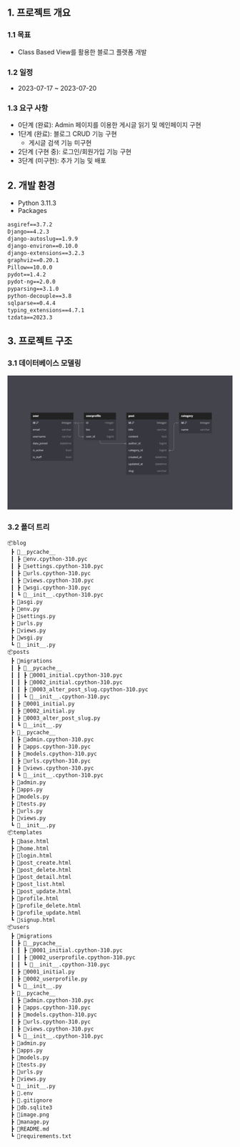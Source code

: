 ## 1. 프로젝트 개요
### 1.1 목표
- Class Based View를 활용한 블로그 플랫폼 개발

### 1.2 일정
- 2023-07-17 ~ 2023-07-20

### 1.3 요구 사항
- 0단계 (완료): Admin 페이지를 이용한 게시글 읽기 및 메인페이지 구현
- 1단계 (완료): 블로그 CRUD 기능 구현
    - 게시글 검색 기능 미구현
- 2단계 (구현 중): 로그인/회원가입 기능 구현
- 3단계 (미구현): 추가 기능 및 배포

## 2. 개발 환경
- Python 3.11.3
- Packages
```
asgiref==3.7.2
Django==4.2.3
django-autoslug==1.9.9
django-environ==0.10.0
django-extensions==3.2.3
graphviz==0.20.1
Pillow==10.0.0
pydot==1.4.2
pydot-ng==2.0.0
pyparsing==3.1.0
python-decouple==3.8
sqlparse==0.4.4
typing_extensions==4.7.1
tzdata==2023.3
```

## 3. 프로젝트 구조
### 3.1 데이터베이스 모델링
![Alt text](image.png)

### 3.2 폴더 트리
```
📦blog
 ┣ 📂__pycache__
 ┃ ┣ 📜env.cpython-310.pyc
 ┃ ┣ 📜settings.cpython-310.pyc
 ┃ ┣ 📜urls.cpython-310.pyc
 ┃ ┣ 📜views.cpython-310.pyc
 ┃ ┣ 📜wsgi.cpython-310.pyc
 ┃ ┗ 📜__init__.cpython-310.pyc
 ┣ 📜asgi.py
 ┣ 📜env.py
 ┣ 📜settings.py
 ┣ 📜urls.py
 ┣ 📜views.py
 ┣ 📜wsgi.py
 ┗ 📜__init__.py
📦posts
 ┣ 📂migrations
 ┃ ┣ 📂__pycache__
 ┃ ┃ ┣ 📜0001_initial.cpython-310.pyc
 ┃ ┃ ┣ 📜0002_initial.cpython-310.pyc
 ┃ ┃ ┣ 📜0003_alter_post_slug.cpython-310.pyc
 ┃ ┃ ┗ 📜__init__.cpython-310.pyc
 ┃ ┣ 📜0001_initial.py
 ┃ ┣ 📜0002_initial.py
 ┃ ┣ 📜0003_alter_post_slug.py
 ┃ ┗ 📜__init__.py
 ┣ 📂__pycache__
 ┃ ┣ 📜admin.cpython-310.pyc
 ┃ ┣ 📜apps.cpython-310.pyc
 ┃ ┣ 📜models.cpython-310.pyc
 ┃ ┣ 📜urls.cpython-310.pyc
 ┃ ┣ 📜views.cpython-310.pyc
 ┃ ┗ 📜__init__.cpython-310.pyc
 ┣ 📜admin.py
 ┣ 📜apps.py
 ┣ 📜models.py
 ┣ 📜tests.py
 ┣ 📜urls.py
 ┣ 📜views.py
 ┗ 📜__init__.py
📦templates
 ┣ 📜base.html
 ┣ 📜home.html
 ┣ 📜login.html
 ┣ 📜post_create.html
 ┣ 📜post_delete.html
 ┣ 📜post_detail.html
 ┣ 📜post_list.html
 ┣ 📜post_update.html
 ┣ 📜profile.html
 ┣ 📜profile_delete.html
 ┣ 📜profile_update.html
 ┗ 📜signup.html
📦users
 ┣ 📂migrations
 ┃ ┣ 📂__pycache__
 ┃ ┃ ┣ 📜0001_initial.cpython-310.pyc
 ┃ ┃ ┣ 📜0002_userprofile.cpython-310.pyc
 ┃ ┃ ┗ 📜__init__.cpython-310.pyc
 ┃ ┣ 📜0001_initial.py
 ┃ ┣ 📜0002_userprofile.py
 ┃ ┗ 📜__init__.py
 ┣ 📂__pycache__
 ┃ ┣ 📜admin.cpython-310.pyc
 ┃ ┣ 📜apps.cpython-310.pyc
 ┃ ┣ 📜models.cpython-310.pyc
 ┃ ┣ 📜urls.cpython-310.pyc
 ┃ ┣ 📜views.cpython-310.pyc
 ┃ ┗ 📜__init__.cpython-310.pyc
 ┣ 📜admin.py
 ┣ 📜apps.py
 ┣ 📜models.py
 ┣ 📜tests.py
 ┣ 📜urls.py
 ┣ 📜views.py
 ┗ 📜__init__.py
 ┣ 📜.env
 ┣ 📜.gitignore
 ┣ 📜db.sqlite3
 ┣ 📜image.png
 ┣ 📜manage.py
 ┣ 📜README.md
 ┗ 📜requirements.txt
 ```
